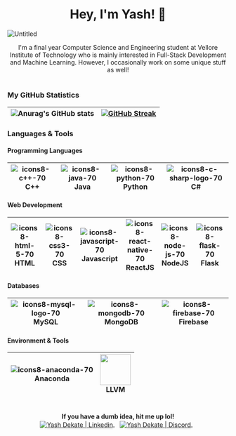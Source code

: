 <h1 align = "center"> Hey, I'm Yash! 👋 </h1>

![Untitled](https://user-images.githubusercontent.com/42903859/139831283-9d0e0c59-4190-48bb-9b37-6c0a662ffe1d.gif)

<p align = "center"> I'm a final year Computer Science and Engineering student at Vellore Institute of Technology who is mainly interested in Full-Stack Development and Machine Learning. However, I occasionally work on some unique stuff as well! </p>

#

### My GitHub Statistics

| ![Anurag's GitHub stats](https://github-readme-stats.vercel.app/api?username=yashtazor&show_icons=true&theme=prussian) | [![GitHub Streak](https://github-readme-streak-stats.herokuapp.com/?user=yashtazor&theme=prussian)](https://git.io/streak-stats) |
| - | - |

### Languages & Tools

#### Programming Languages

| ![icons8-c++-70](https://user-images.githubusercontent.com/42903859/140017858-9decd4e6-ca5d-4ef3-9c42-240520dab868.png) <br> C++ | ![icons8-java-70](https://user-images.githubusercontent.com/42903859/140018029-3d35c494-38d5-4719-a58d-7460be344ee0.png) <br> Java | ![icons8-python-70](https://user-images.githubusercontent.com/42903859/140018133-c49bc3eb-779a-4aee-81d7-0114b3378c46.png) <br> Python | ![icons8-c-sharp-logo-70](https://user-images.githubusercontent.com/42903859/140018795-bfaed969-beb6-4b7a-af05-eec8ff44d19f.png) <br> C# |
| - | - | - | - |

#### Web Development

| ![icons8-html-5-70](https://user-images.githubusercontent.com/42903859/140018925-6751adfd-87e5-48ae-bc41-c02d090b381d.png) <br> HTML | ![icons8-css3-70](https://user-images.githubusercontent.com/42903859/140018983-40401f23-ae09-4d50-8bb2-6411b73dc7c3.png) <br> CSS | ![icons8-javascript-70](https://user-images.githubusercontent.com/42903859/140019048-2106081a-de23-4602-87cc-0eee58c0efa8.png) <br> Javascript | ![icons8-react-native-70](https://user-images.githubusercontent.com/42903859/140019124-4e2f8721-9c5a-44cb-83cf-550d6b8dab90.png) <br> ReactJS | ![icons8-node-js-70](https://user-images.githubusercontent.com/42903859/140019256-fc047d6e-96b5-4f10-8d7d-267e14f7a5c8.png) <br> NodeJS | ![icons8-flask-70](https://user-images.githubusercontent.com/42903859/140019323-742f9e81-c822-43db-aa4c-2e2b3b2762b1.png) <br> Flask | ![icons8-php-logo-70](https://user-images.githubusercontent.com/42903859/140019493-0b9594b7-d203-4452-ac42-c521fac52c87.png) <br> PHP |
| - | - | - | - | - | - | - |

#### Databases

| ![icons8-mysql-logo-70](https://user-images.githubusercontent.com/42903859/140019562-c08d65f2-66ff-462f-95b1-39773f123964.png) <br> MySQL | ![icons8-mongodb-70](https://user-images.githubusercontent.com/42903859/140019626-f8d28e2c-dac1-494d-9348-44a1caa81d63.png) <br> MongoDB | ![icons8-firebase-70](https://user-images.githubusercontent.com/42903859/140019672-7f6e4541-8430-48a7-ab19-f4ef01de4f43.png) <br> Firebase |
| - | - | - |

#### Environment & Tools

| ![icons8-anaconda-70](https://user-images.githubusercontent.com/42903859/140019897-508422a2-10b2-435b-a05a-44f6a79d0669.png) <br> Anaconda | <img src="https://user-images.githubusercontent.com/42903859/140020257-01cb32c6-b28a-43f0-bb80-7eb9255f13d0.png" width="70" height="70"> <br> LLVM |
| - | - |

# 

<p align="center">  
  <b>If you have a dumb idea, hit me up lol! </b> <br>

<a href="https://www.linkedin.com/in/yashdekate/" rel="nofollow">
  <img align="center" alt="Yash Dekate | Linkedin" src="https://user-images.githubusercontent.com/42903859/140030833-39611b4e-8cb7-4447-a686-07425403eff4.png">
</a> &nbsp;&nbsp;

<a href="https://discordapp.com/users/438362490527547412/" rel="nofollow">
  <img align="center" alt="Yash Dekate | Discord" src="https://user-images.githubusercontent.com/42903859/140030844-710e1587-7b55-404a-8a53-78ec8d43e2d1.png">
</a> &nbsp;&nbsp;
</p>

<!--
**yashtazor/yashtazor** is a ✨ _special_ ✨ repository because its `README.md` (this file) appears on your GitHub profile.

Here are some ideas to get you started:

- 🔭 I’m currently working on ...
- 🌱 I’m currently learning ...
- 👯 I’m looking to collaborate on ...
- 🤔 I’m looking for help with ...
- 💬 Ask me about ...
- 📫 How to reach me: ...
- 😄 Pronouns: ...
- ⚡ Fun fact: ...
-->
